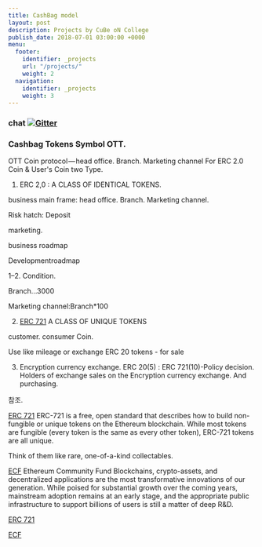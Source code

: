 ```yaml
---
title: CashBag model
layout: post
description: Projects by CuBe oN College
publish_date: 2018-07-01 03:00:00 +0000
menu:
  footer:
    identifier: _projects
    url: "/projects/"
    weight: 2
  navigation:
    identifier: _projects
    weight: 3
---
```


### chat [![Gitter](https://badges.gitter.im/Join%20Chat.svg)](https://gitter.im/wooriapt?utm_source=share-link&utm_medium=link&utm_campaign=share-link)





### Cashbag Tokens Symbol OTT.

OTT Coin protocol — head office. Branch. Marketing channel For ERC 2.0 Coin & User's Coin two Type.

1. ERC 2,0 : A CLASS OF IDENTICAL TOKENS.

business main frame: head office. Branch. Marketing channel.

Risk hatch: 
Deposit

marketing.

business roadmap

Developmentroadmap

1–2. Condition.

Branch...3000

Marketing channel:Branch*100 



2. [ERC 721](http://erc721.org) A CLASS OF UNIQUE TOKENS

customer. consumer Coin.

Use like mileage or exchange ERC 20 tokens - for sale

3. Encryption currency exchange.
ERC 20(5) : ERC 721(10)-Policy decision. 
Holders of exchange sales on the Encryption currency exchange. And purchasing.


참조.

[ERC 721](http://erc721.org)
ERC-721 is a free, open standard that describes how to build non-fungible or unique tokens on the Ethereum blockchain. 
While most tokens are fungible (every token is the same as every other token), ERC-721 tokens are all unique. 

Think of them like rare, one-of-a-kind collectables.

[ECF](https://ecf.network./) Ethereum Community Fund
Blockchains, crypto-assets, and decentralized applications are the most transformative innovations of our generation. 
While poised for substantial growth over the coming years, mainstream adoption remains at an early stage, and the 
appropriate public infrastructure to support billions of users is still a matter of deep R&D.







[ERC 721](http://erc721.org)

[ECF](https://ecf.network./) 

